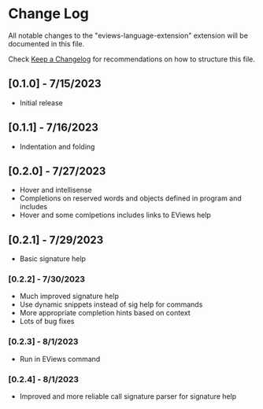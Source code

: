 # Change Log

All notable changes to the "eviews-language-extension" extension will be documented in this file.

Check [Keep a Changelog](http://keepachangelog.com/) for recommendations on how to structure this file.

## [0.1.0] - 7/15/2023

- Initial release

## [0.1.1] - 7/16/2023

- Indentation and folding

## [0.2.0] - 7/27/2023

- Hover and intellisense
- Completions on reserved words and objects defined in program and includes
- Hover and some comlpetions includes links to EViews help

## [0.2.1] - 7/29/2023

 - Basic signature help

### [0.2.2] - 7/30/2023

 - Much improved signature help
 - Use dynamic snippets instead of sig help for commands
 - More appropriate completion hints based on context
 - Lots of bug fixes

 ### [0.2.3] - 8/1/2023

 - Run in EViews command

 ### [0.2.4] - 8/1/2023

 - Improved and more reliable call signature parser for signature help